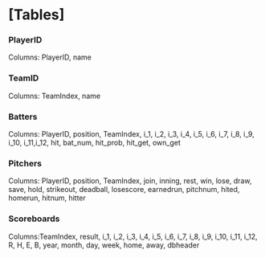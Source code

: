
# [Tables]
### PlayerID  
Columns: PlayerID, name
### TeamID  
 Columns: TeamIndex, name
### Batters  
 Columns: PlayerID, position, TeamIndex, i_1, i_2, i_3, i_4, i_5, i_6, i_7, i_8, i_9, i_10, i_11,i_12, hit, bat_num, hit_prob, hit_get, own_get
### Pitchers 
 Columns: PlayerID, position, TeamIndex, join, inning, rest, win, lose, draw, save, hold, strikeout, deadball, losescore, earnedrun, pitchnum, hited, homerun, hitnum, hitter
### Scoreboards
 Columns:TeamIndex, result, i_1, i_2, i_3, i_4, i_5, i_6, i_7, i_8, i_9, i_10, i_11, i_12, R, H, E, B, year, month, day, week, home, away, dbheader
